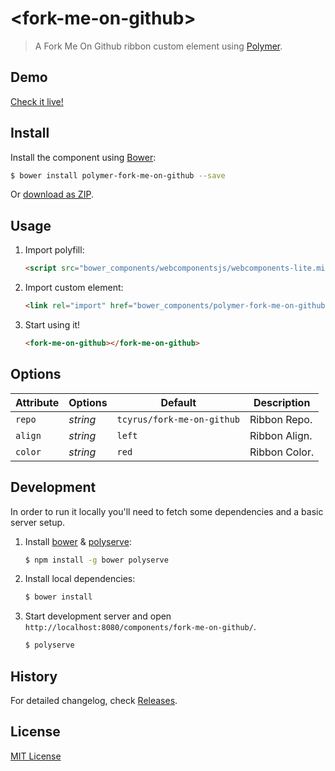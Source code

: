 # &lt;fork-me-on-github&gt;

> A Fork Me On Github ribbon custom element using [Polymer](http://www.polymer-project.org/).

## Demo

[Check it live!](http://tcyrus.github.io/fork-me-on-github)

## Install

Install the component using [Bower](http://bower.io/):

```sh
$ bower install polymer-fork-me-on-github --save
```

Or [download as ZIP](https://github.com/tcyrus/fork-me-on-github/archive/master.zip).

## Usage

1. Import polyfill:

    ```html
    <script src="bower_components/webcomponentsjs/webcomponents-lite.min.js"></script>
    ```

2. Import custom element:

    ```html
    <link rel="import" href="bower_components/polymer-fork-me-on-github/fork-me-on-github.html">
    ```

3. Start using it!

    ```html
    <fork-me-on-github></fork-me-on-github>
    ```

## Options

Attribute     | Options     | Default                    | Description
---           | ---         | ---                        | ---
`repo`        | *string*    | `tcyrus/fork-me-on-github` | Ribbon Repo.
`align`       | *string*    | `left`                     | Ribbon Align.
`color`       | *string*    | `red`                      | Ribbon Color.


## Development

In order to run it locally you'll need to fetch some dependencies and a basic server setup.

1. Install [bower](http://bower.io/) & [polyserve](https://npmjs.com/polyserve):

    ```sh
    $ npm install -g bower polyserve
    ```

2. Install local dependencies:

    ```sh
    $ bower install
    ```

3. Start development server and open `http://localhost:8080/components/fork-me-on-github/`.

    ```sh
    $ polyserve
    ```

## History

For detailed changelog, check [Releases](https://github.com/my-user/fork-me-on-github/releases).

## License

[MIT License](http://opensource.org/licenses/MIT)
